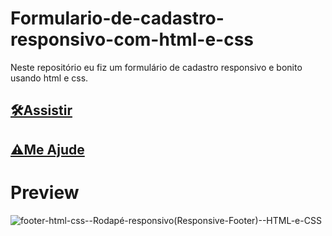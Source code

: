# Formulario-de-cadastro-responsivo-com-html-e-css
Neste repositório eu fiz um formulário de cadastro responsivo e bonito usando html e css.

## [🛠Assistir](https://www.youtube.com/watch?v=zlVJHHDbtQY)
## [⚠Me Ajude](https://www.youtube.com/channel/UCxKIsX5OXyyNWVmomuDc-LA?sub_confirmation=1)
# Preview
![footer-html-css--Rodapé-responsivo(Responsive-Footer)--HTML-e-CSS](/footer-html-css--Rodapé-responsivo(Responsive-Footer)--HTML-e-CSS.png)
